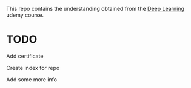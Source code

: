 This repo contains the understanding obtained from the [Deep Learning](https://www.udemy.com/deeplearning/learn/v4) udemy course.

# TODO
Add certificate

Create index for repo

Add some more info

